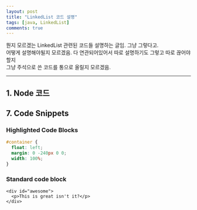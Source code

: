 ```yaml
---
layout: post
title: "LinkedList 코드 설명"
tags: [java, LinkedList]
comments: true
---
```


뭔지 모르겠는 LinkedList 관련된 코드들 설명하는 글임. 그냥 그렇다고. <br>
어떻게 설명해야될지 모르겠음. 다 연관되어있어서 따로 설명하기도 그렇고 따로 끊어야할지<br> 그냥 주석으로 쓴 코드를 통으로 올릴지 모르겠음.

---

## 1. Node 코드


## 7. Code Snippets

### Highlighted Code Blocks

```css
#container {
  float: left;
  margin: 0 -240px 0 0;
  width: 100%;
}
```

### Standard code block

    <div id="awesome">
      <p>This is great isn't it?</p>
    </div>
